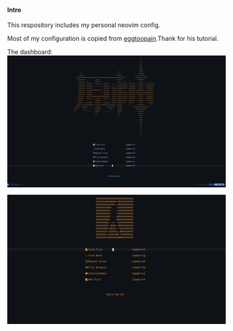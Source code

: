 #### Intro
This respository includes my personal neovim config.

Most of my configuration is copied from [eggtoopain](https://github.com/eggtoopain/Neovim ).Thank for his tutorial. 

The dashboard:
![dashboard](docs/dashboard.png) 

![dashboard](docs/ikun.png)
